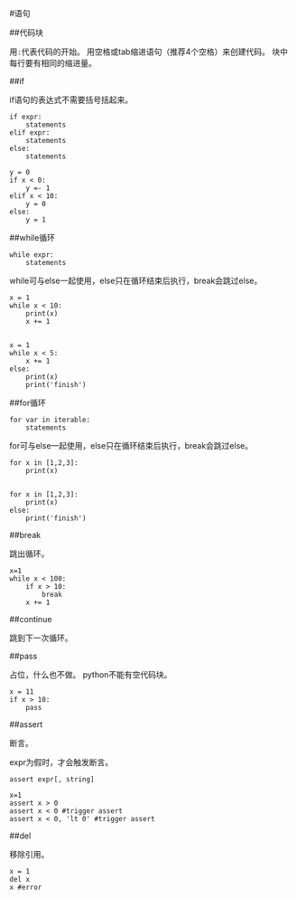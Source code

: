 #语句

##代码块

用`:`代表代码的开始。
用空格或tab缩进语句（推荐4个空格）来创建代码。
块中每行要有相同的缩进量。


##if

if语句的表达式不需要括号括起来。

```
if expr:
    statements
elif expr:
    statements
else:
    statements
```

```
y = 0
if x < 0:
    y =- 1
elif x < 10:
    y = 0
else:
    y = 1
```

##while循环

```
while expr:
    statements
```

while可与else一起使用，else只在循环结束后执行，break会跳过else。

```
x = 1
while x < 10:
    print(x)
    x += 1


x = 1
while x < 5:
    x += 1
else:
    print(x)
    print('finish')
```


##for循环

```
for var in iterable:
    statements
```

for可与else一起使用，else只在循环结束后执行，break会跳过else。

```
for x in [1,2,3]:
    print(x)


for x in [1,2,3]:
    print(x)
else:
    print('finish')
```


##break

跳出循环。

```
x=1
while x < 100:
    if x > 10:
        break
    x += 1
```

##continue

跳到下一次循环。

##pass

占位，什么也不做。
python不能有空代码块。

```
x = 11
if x > 10:
    pass
```

##assert

断言。

expr为假时，才会触发断言。

```
assert expr[, string]
```

```
x=1
assert x > 0
assert x < 0 #trigger assert
assert x < 0, 'lt 0' #trigger assert
```

##del

移除引用。

```
x = 1
del x
x #error
```